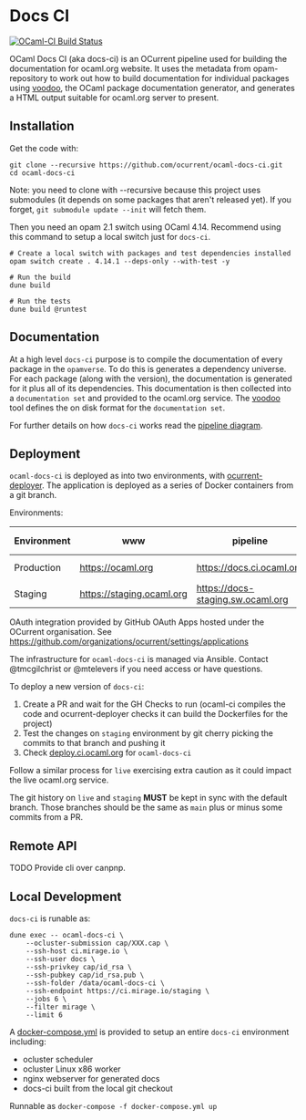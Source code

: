 # Docs CI

[![OCaml-CI Build Status](https://img.shields.io/endpoint?url=https%3A%2F%2Fci.ocamllabs.io%2Fbadge%2Focurrent%2Focaml-docs-ci%2Fmaster&logo=ocaml)](https://ci.ocamllabs.io/github/ocurrent/ocaml-docs-ci)

OCaml Docs CI (aka docs-ci) is an OCurrent pipeline used for building the documentation for ocaml.org website. 
It uses the metadata from opam-repository to work out how to build documentation for individual 
packages using [voodoo](), the OCaml package documentation generator, and generates a HTML output 
suitable for ocaml.org server to present.

## Installation

Get the code with:

``` shell
git clone --recursive https://github.com/ocurrent/ocaml-docs-ci.git
cd ocaml-docs-ci
```

Note: you need to clone with --recursive because this project uses submodules (it depends on some packages that aren't released yet). If you forget, `git submodule update --init` will fetch them.

Then you need an opam 2.1 switch using OCaml 4.14. Recommend using this command to setup a local switch just for `docs-ci`.

``` shell
# Create a local switch with packages and test dependencies installed
opam switch create . 4.14.1 --deps-only --with-test -y

# Run the build
dune build

# Run the tests
dune build @runtest
```

## Documentation

At a high level `docs-ci` purpose is to compile the documentation of every package in the `opamverse`. To do this is generates 
a dependency universe. For each package (along with the version), the documentation is generated for it plus all of its 
dependencies. This documentation is then collected into a `documentation set` and provided to the ocaml.org service.
The [voodoo]() tool defines the on disk format for the `documentation set`.

For further details on how `docs-ci` works read the [pipeline diagram](doc/pipeline-diagram.md).

## Deployment

`ocaml-docs-ci` is deployed as into two environments, with [ocurrent-deployer](https://deploy.ci.ocaml.org/?repo=ocurrent/ocaml-docs-ci&). The application is deployed as a series of Docker containers from a git branch.

Environments:

| Environment | www                       | pipeline                          | git branch | data                            |
|-------------|---------------------------|-----------------------------------|------------|---------------------------------|
| Production  | https://ocaml.org         | https://docs.ci.ocaml.org         | live       | https://docs-data.ocaml.org/    |
| Staging     | https://staging.ocaml.org | https://docs-staging.sw.ocaml.org | staging    | https://docs-data.ocamllabs.io/ |

OAuth integration provided by GitHub OAuth Apps hosted under the OCurrent organisation. 
See https://github.com/organizations/ocurrent/settings/applications

The infrastructure for `ocaml-docs-ci` is managed via Ansible. 
Contact @tmcgilchrist or @mtelevers if you need access or have questions.

To deploy a new version of `docs-ci`:

1. Create a PR and wait for the GH Checks to run (ocaml-ci compiles the code and ocurrent-deployer checks it can build the Dockerfiles for the project)
1. Test the changes on `staging` environment by git cherry picking the commits to that branch and pushing it
1. Check [deploy.ci.ocaml.org](https://deploy.ci.ocaml.org/?repo=ocurrent/ocaml-docs-ci&) for `ocaml-docs-ci`

Follow a similar process for `live` exercising extra caution as it could impact the live ocaml.org service.

The git history on `live` and `staging` **MUST** be kept in sync with the default branch. 
Those branches should be the same as `main` plus or minus some commits from a PR. 

## Remote API

TODO Provide cli over canpnp.

[voodoo]: https://github.com/ocaml-doc/voodoo

## Local Development

`docs-ci` is runable as:

```
dune exec -- ocaml-docs-ci \
    --ocluster-submission cap/XXX.cap \
    --ssh-host ci.mirage.io \
    --ssh-user docs \
    --ssh-privkey cap/id_rsa \
    --ssh-pubkey cap/id_rsa.pub \
    --ssh-folder /data/ocaml-docs-ci \
    --ssh-endpoint https://ci.mirage.io/staging \
    --jobs 6 \
    --filter mirage \
    --limit 6
```

A [docker-compose.yml](docker-compose.yml) is provided to setup an entire `docs-ci` environment including:

 * ocluster scheduler
 * ocluster Linux x86 worker
 * nginx webserver for generated docs
 * docs-ci built from the local git checkout
 
Runnable as `docker-compose -f docker-compose.yml up`